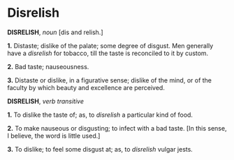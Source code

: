 # Disrelish

**DISRELISH**, _noun_ \[dis and relish.\]

**1.** Distaste; dislike of the palate; some degree of disgust. Men generally have a _disrelish_ for tobacco, till the taste is reconciled to it by custom.

**2.** Bad taste; nauseousness.

**3.** Distaste or dislike, in a figurative sense; dislike of the mind, or of the faculty by which beauty and excellence are perceived.

**DISRELISH**, _verb transitive_

**1.** To dislike the taste of; as, to _disrelish_ a particular kind of food.

**2.** To make nauseous or disgusting; to infect with a bad taste. \[In this sense, I believe, the word is little used.\]

**3.** To dislike; to feel some disgust at; as, to _disrelish_ vulgar jests.